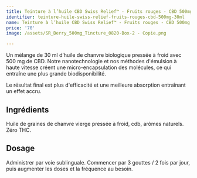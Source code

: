 ```yaml
---
title: Teinture à l’huile CBD Swiss Relief™ - Fruits rouges - CBD 500mg / 30mL
identifier: teinture-huile-swiss-relief-fruits-rouges-cbd-500mg-30ml
name: Teinture à l’huile CBD Swiss Relief™ - Fruits rouges - CBD 500mg / 30mL
price: '70'
image: /assets/SR_Berry_500mg_Tincture_0820-Box-2 - Copie.png

---
```

Un mélange de 30 ml d’huile de chanvre biologique pressée à froid avec 500 mg de CBD. Notre nanotechnologie et nos méthodes d'émulsion à haute vitesse créent une micro-encapsulation des molécules, ce qui entraîne une plus grande biodisponibilité.

<!-- more -->

Le résultat final est plus d'efficacité et une meilleure absorption entraînant un effet accru.

## Ingrédients

Huile de graines de chanvre vierge pressée à froid, cdb, arômes naturels. Zéro THC.

## Dosage

Administrer par voie sublinguale. Commencer par 3 gouttes / 2 fois par jour, puis augmenter les doses et la fréquence au besoin.

